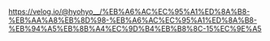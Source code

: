 https://velog.io/@hyohyo__/%EB%A6%AC%EC%95%A1%ED%8A%B8-%EB%AA%A8%EB%8D%98-%EB%A6%AC%EC%95%A1%ED%8A%B8-%EB%94%A5%EB%8B%A4%EC%9D%B4%EB%B8%8C-15%EC%9E%A5
